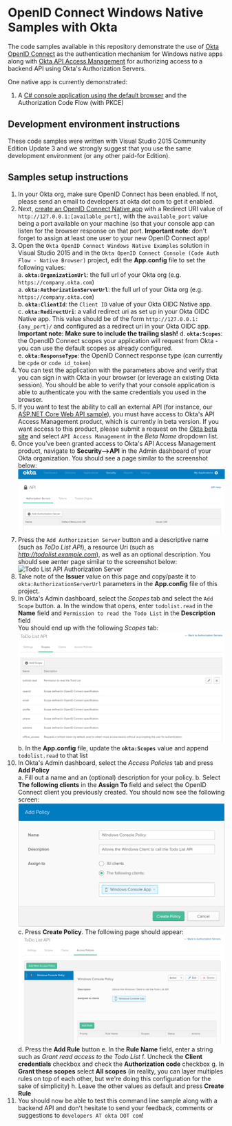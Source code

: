 # OpenID Connect Windows Native Samples with Okta

The code samples available in this repository demonstrate the use of [Okta OpenID Connect](https://developer.okta.com/docs/api/resources/oidc.html)  as the authentication mechanism for Windows native apps along with [Okta API Access Management](http://developer.okta.com/docs/api/resources/oauth2.html) for authorizing access to a backend API using Okta's Authorization Servers.

One native app is currently demonstrated:
1. A [C# console application using the default browser](./tree/master/Okta.Samples.OpenIDConnect.NativeBrowserConsole) and the Authorization Code Flow (with PKCE)

## Development environment instructions

These code samples were written with Visual Studio 2015 Community Edition Update 3 and we strongly suggest that you use the same development environment (or any other paid-for Edition).


## Samples setup instructions

1. In your Okta org, make sure OpenID Connect has been enabled. If not, please send an email to developers at okta dot com to get it enabled.
2. Next, [create an OpenID Connect Native app](https://help.okta.com/en/prev/Content/Topics/Apps/Apps_App_Integration_Wizard.htm) with a Redirect URI value of ``http://127.0.0.1:[available_port]``, with the ``available_port`` value being a port available on your machine (so that your console app can listen for the browser response on that port. __Important note__: don't forget to assign at least one user to your new OpenID Connect app!
3. Open the ``Okta OpenID Connect Windows Native Examples`` solution in Visual Studio 2015 and in the ``Okta OpenID Connect Console (Code Auth Flow - Native Browser)`` project, edit the __App.config__ file to set the following values:    
     a. __``okta:OrganizationUrl``__: the full url of your Okta org (e.g. ``https://company.okta.com``)     
     a. __``okta:AuthorizationServerUrl``__: the full url of your Okta org (e.g. ``https://company.okta.com``)   
     b. __``okta:ClientId``__: the ``Client ID`` value of your Okta OIDC Native app.      
     c. __``okta:RedirectUri``__: a valid redirect uri as set up in your Okta OIDC Native app. This value should be of the form ``http://127.0.0.1:{any_port}/`` and configured as a redirect uri in your Okta OIDC app. __Important note: Make sure to include the trailing slash!__
     d. __``okta:Scopes``__: the OpendID Connect scopes your application will request from Okta - you can use the default scopes as already configured.    
     e. __``okta:ResponseType``__: the OpenID Connect response type (can currently be ``cpde`` or ``code id_token``)
4. You can test the application with the parameters above and verify that you can sign in with Okta in your browser (or leverage an existing Okta session). You should be able to verify that your console application is able to authenticate you with the same credentials you used in the browser.
5. If you want to test the ability to call an external API (for instance, our [ASP.NET Core Web API sample](https://github.com/raphaellondner-okta/okta-oauth-dotnetcore-rs-simple)), you must have access to Okta's API Access Management product, which is currently in beta version. If you want access to this product, please submit a request on the [Okta beta site](https://oktabeta.zendesk.com) and select ``API Access Management`` in the _Beta Name_ dropdown list.
6. Once you've been granted access to Okta's API Access Management product, navigate to __Security-->API__ in the Admin dashboard of your Okta organization. You should see a page similar to the screenshot below:
     ![Authorization Servers Home Page](https://github.com/raphaellondner-okta/okta-oauth-nativewindows/blob/google-console/assets/Okta_AuthorizationServersHomePage.PNG)
7. Press the ``Add Authorization Server`` button and  a descriptive name (such as _ToDo List API_), a resource Uri (such as _http://todolist.example.com_), as well as an optional description. You should see aenter page similar to the screenshot below:
        ![Todo List API Authorization Server](https://github.com/raphaellondner-okta/okta-oauth-nativewindows/tree/google-console/assets/Okta_AuthorizationServersHomePage.PNG)
8. Take note of the __Issuer__ value on this page and copy/paste it to ``okta:AuthorizationServerUrl`` parameters in the __App.config__ file of this project.
9. In Okta's Admin dashboard, select the _Scopes_ tab and select the ``Add Scope`` button. 
     a. In the window that opens, enter ``todolist.read`` in the __Name__ field and ``Permission to read the Todo List`` in the __Description__ field    
     You should end up with the following _Scopes_ tab:
     ![Scopes tab](https://github.com/raphaellondner-okta/okta-oauth-nativewindows/blob/google-console/assets/Okta_TodoList.ReadScope.PNG)
     b. In the __App.config__ file, update the __``okta:Scopes``__ value and append ``todolist.read`` to that list
10. In Okta's Admin dashboard, select the _Access Policies_ tab and press __Add Policy__     
    a. Fill out a name and an (optional) description for your policy.
    b. Select __The following clients__ in the __Assign To__ field and select the OpenID Connect client you previously created. You should now see the following screen:
    ![Create Policy window](https://github.com/raphaellondner-okta/okta-oauth-nativewindows/blob/google-console/assets/Okta_WindowsClientAccessPolicy.PNG)
    c. Press __Create Policy__. The following page should appear:
   ![OAuth Policy created](https://github.com/raphaellondner-okta/okta-oauth-nativewindows/blob/google-console/assets/Okta_WindowsClientAccessPolicyCreated.PNG)
    d. Press the __Add Rule__ button
    e. In the __Rule Name__ field, enter a string such as _Grant read access to the Todo List_
    f. Uncheck the __Client credentials__ checkbox and check the __Authorization code__ checkbox
    g. In __Grant these scopes__ select __All scopes__ (in reality, you can layer multiples rules on top of each other, but we're doing this configuration for the sake of simplicity)
    h. Leave the other values as default and press __Create Rule__
11. You should now be able to test this command line sample along with a backend API and don't hesitate to send your feedback, comments or suggestions to ``developers AT okta DOT com``!
